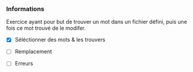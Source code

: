 ### Informations
Exercice  ayant pour but de trouver un mot dans un fichier défini, puis une fois ce mot trouvé de le modifer. 
- [x] Séléctionner des mots & les trouvers
- [ ] Remplacement
- [ ] Erreurs

